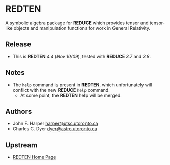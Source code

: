 # **REDTEN**

A symbolic algebra package for **REDUCE** which
provides tensor and tensor-like objects and
manipulation functions for work in General
Relativity.

## Release

- This is **REDTEN** _4.4_ (*Nov 10/09*),
  tested with **REDUCE** _3.7_ and _3.8_.

## Notes

- The `help` command is present in **REDTEN**,
  which unfortunately will conflict with the new
  **REDUCE** `help` command.
  - At some point, the **REDTEN** help will be
    merged.

## Authors

- John F. Harper [<harper@utsc.utoronto.ca>](mailto:harper@utsc.utoronto.ca)
- Charles C. Dyer [<dyer@astro.utoronto.ca>](mailto:dyer@astro.utoronto.ca)

## Upstream

- [REDTEN Home Page](https://www.utsc.utoronto.ca/~harper/redten.html)
